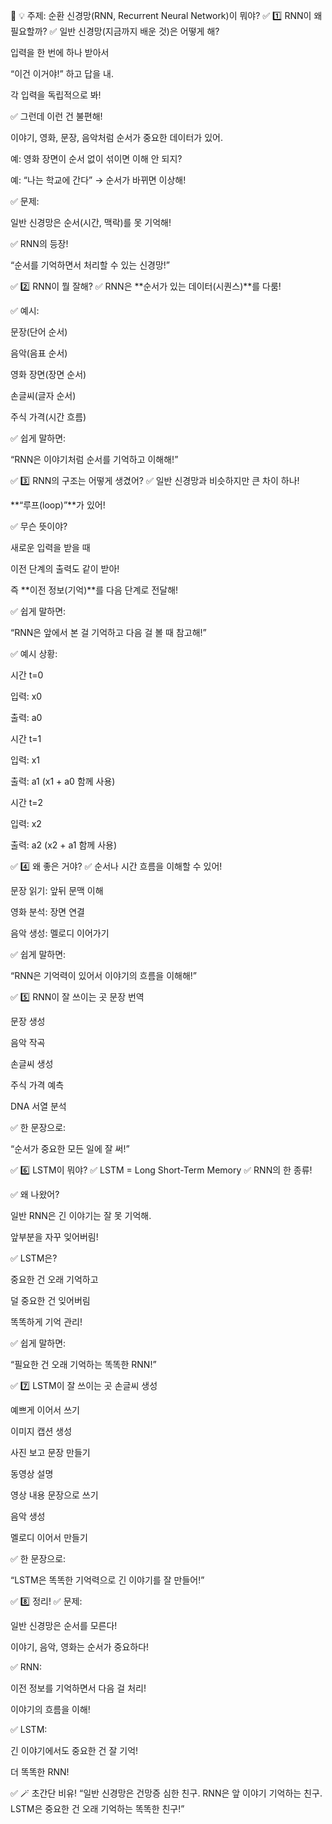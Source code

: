🌟 💡 주제: 순환 신경망(RNN, Recurrent Neural Network)이 뭐야?
✅ 1️⃣ RNN이 왜 필요할까?
✅ 일반 신경망(지금까지 배운 것)은 어떻게 해?

입력을 한 번에 하나 받아서

“이건 이거야!” 하고 답을 내.

각 입력을 독립적으로 봐!

✅ 그런데 이런 건 불편해!

이야기, 영화, 문장, 음악처럼 순서가 중요한 데이터가 있어.

예: 영화 장면이 순서 없이 섞이면 이해 안 되지?

예: “나는 학교에 간다” → 순서가 바뀌면 이상해!

✅ 문제:

일반 신경망은 순서(시간, 맥락)를 못 기억해!

✅ RNN의 등장!

“순서를 기억하면서 처리할 수 있는 신경망!”

✅ 2️⃣ RNN이 뭘 잘해?
✅ RNN은 **순서가 있는 데이터(시퀀스)**를 다룸!

✅ 예시:

문장(단어 순서)

음악(음표 순서)

영화 장면(장면 순서)

손글씨(글자 순서)

주식 가격(시간 흐름)

✅ 쉽게 말하면:

“RNN은 이야기처럼 순서를 기억하고 이해해!”

✅ 3️⃣ RNN의 구조는 어떻게 생겼어?
✅ 일반 신경망과 비슷하지만 큰 차이 하나!

**“루프(loop)”**가 있어!

✅ 무슨 뜻이야?

새로운 입력을 받을 때

이전 단계의 출력도 같이 받아!

즉 **이전 정보(기억)**를 다음 단계로 전달해!

✅ 쉽게 말하면:

“RNN은 앞에서 본 걸 기억하고 다음 걸 볼 때 참고해!”

✅ 예시 상황:

시간 t=0

입력: x0

출력: a0

시간 t=1

입력: x1

출력: a1 (x1 + a0 함께 사용)

시간 t=2

입력: x2

출력: a2 (x2 + a1 함께 사용)

✅ 4️⃣ 왜 좋은 거야?
✅ 순서나 시간 흐름을 이해할 수 있어!

문장 읽기: 앞뒤 문맥 이해

영화 분석: 장면 연결

음악 생성: 멜로디 이어가기

✅ 쉽게 말하면:

“RNN은 기억력이 있어서 이야기의 흐름을 이해해!”

✅ 5️⃣ RNN이 잘 쓰이는 곳
문장 번역

문장 생성

음악 작곡

손글씨 생성

주식 가격 예측

DNA 서열 분석

✅ 한 문장으로:

“순서가 중요한 모든 일에 잘 써!”

✅ 6️⃣ LSTM이 뭐야?
✅ LSTM = Long Short-Term Memory
✅ RNN의 한 종류!

✅ 왜 나왔어?

일반 RNN은 긴 이야기는 잘 못 기억해.

앞부분을 자꾸 잊어버림!

✅ LSTM은?

중요한 건 오래 기억하고

덜 중요한 건 잊어버림

똑똑하게 기억 관리!

✅ 쉽게 말하면:

“필요한 건 오래 기억하는 똑똑한 RNN!”

✅ 7️⃣ LSTM이 잘 쓰이는 곳
손글씨 생성

예쁘게 이어서 쓰기

이미지 캡션 생성

사진 보고 문장 만들기

동영상 설명

영상 내용 문장으로 쓰기

음악 생성

멜로디 이어서 만들기

✅ 한 문장으로:

“LSTM은 똑똑한 기억력으로 긴 이야기를 잘 만들어!”

✅ 8️⃣ 정리!
✅ 문제:

일반 신경망은 순서를 모른다!

이야기, 음악, 영화는 순서가 중요하다!

✅ RNN:

이전 정보를 기억하면서 다음 걸 처리!

이야기의 흐름을 이해!

✅ LSTM:

긴 이야기에서도 중요한 건 잘 기억!

더 똑똑한 RNN!

✅ 🪄 초간단 비유!
“일반 신경망은 건망증 심한 친구.
RNN은 앞 이야기 기억하는 친구.
LSTM은 중요한 건 오래 기억하는 똑똑한 친구!”